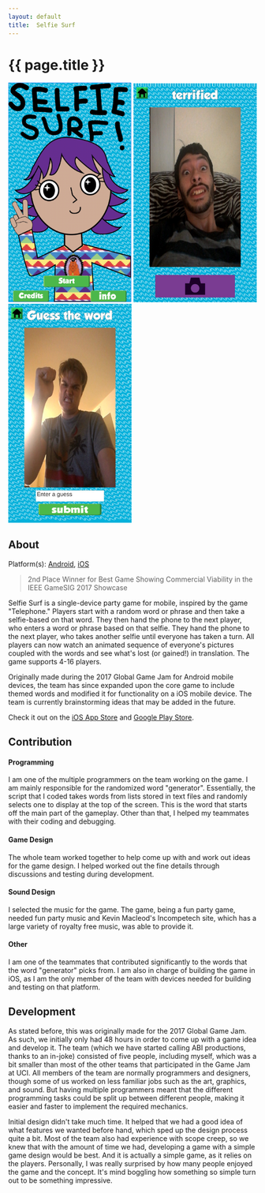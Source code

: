 ```yaml
---
layout:	default
title:	Selfie Surf
---
```


# {{ page.title }}

<img src="images/selfiesurf0.png" width="250"> 
<img src="images/selfiesurf3.jpeg" width="250">
<img src="images/selfiesurf5.jpeg" width="250">

## About
Platform(s): [Android](https://play.google.com/store/apps/details?id=com.Abi.SelfieSurf), [iOS](https://itunes.apple.com/us/app/selfie-surf/id1248211292?ls=1&mt=8)

> 2nd Place Winner for Best Game Showing Commercial Viability in the IEEE GameSIG 2017 Showcase

Selfie Surf is a single-device party game for mobile, inspired by the game "Telephone." Players start with a random word or phrase and then take a selfie-based on that word. They then hand the phone to the next player, who enters a word or phrase based on that selfie. They hand the phone to the next player, who takes another selfie until everyone has taken a turn. All players can now watch an animated sequence of everyone's pictures coupled with the words and see what's lost (or gained!) in translation. The game supports 4-16 players.

Originally made during the 2017 Global Game Jam for Android mobile devices, the team has since expanded upon the core game to include themed words and modified it for functionality on a iOS mobile device. The team is currently brainstorming ideas that may be added in the future.

Check it out on the 
[iOS App Store](https://itunes.apple.com/us/app/selfie-surf/id1248211292?ls=1&mt=8) 
and 
[Google Play Store](https://play.google.com/store/apps/details?id=com.Abi.SelfieSurf).

## Contribution
#### Programming
I am one of the multiple programmers on the team working on the game. I am mainly responsible for the randomized word "generator". Essentially, the script that I coded takes words from lists stored in text files and randomly selects one to display at the top of the screen. This is the word that starts off the main part of the gameplay. Other than that, I helped my teammates with their coding and debugging. 

#### Game Design
The whole team worked together to help come up with and work out ideas for the game design. I helped worked out the fine details through discussions and testing during development.

#### Sound Design
I selected the music for the game. The game, being a fun party game, needed fun party music and Kevin Macleod's Incompetech site, which has a large variety of royalty free music, was able to provide it.

#### Other
I am one of the teammates that contributed significantly to the words that the word "generator" picks from.
I am also in charge of building the game in iOS, as I am the only member of the team with devices needed for building and testing on that platform.


## Development

As stated before, this was originally made for the 2017 Global Game Jam. As such, we initially only had 48 hours in order to come up with a game idea and develop it. The team (which we have started calling ABI productions, thanks to an in-joke) consisted of five people, including myself, which was a bit smaller than most of the other teams that participated in the Game Jam at UCI. All members of the team are normally programmers and designers, though some of us worked on less familiar jobs such as the art, graphics, and sound. But having multiple programmers meant that the different programming tasks could be split up between different people, making it easier and faster to implement the required mechanics.

Initial design didn't take much time. It helped that we had a good idea of what features we wanted before hand, which sped up the design process quite a bit. Most of the team also had experience with scope creep, so we knew that with the amount of time we had, developing a game with a simple game design would be best. And it is actually a simple game, as it relies on the players. Personally, I was really surprised by how many people enjoyed the game and the concept. It's mind boggling how something so simple turn out to be something impressive.